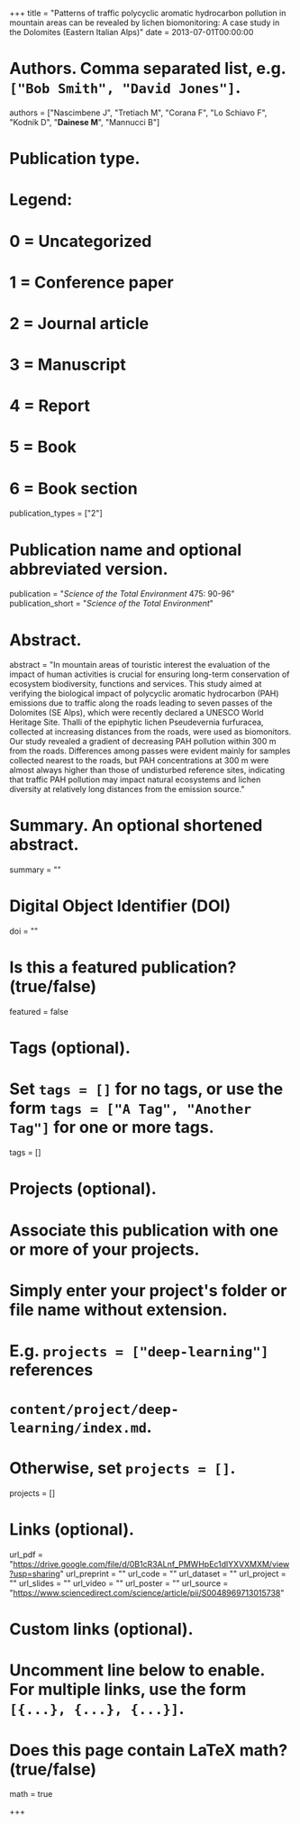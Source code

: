 +++
title = "Patterns of traffic polycyclic aromatic hydrocarbon pollution in mountain areas can be revealed by lichen biomonitoring: A case study in the Dolomites (Eastern Italian Alps)"
date = 2013-07-01T00:00:00

# Authors. Comma separated list, e.g. `["Bob Smith", "David Jones"]`.
authors = ["Nascimbene J", "Tretiach M", "Corana F", "Lo Schiavo F", "Kodnik D", "**Dainese M**", "Mannucci B"]

# Publication type.
# Legend:
# 0 = Uncategorized
# 1 = Conference paper
# 2 = Journal article
# 3 = Manuscript
# 4 = Report
# 5 = Book
# 6 = Book section
publication_types = ["2"]

# Publication name and optional abbreviated version.
publication = "*Science of the Total Environment* 475: 90-96"
publication_short = "*Science of the Total Environment*"

# Abstract.
abstract = "In mountain areas of touristic interest the evaluation of the impact of human activities is crucial for ensuring long-term conservation of ecosystem biodiversity, functions and services. This study aimed at verifying the biological impact of polycyclic aromatic hydrocarbon (PAH) emissions due to traffic along the roads leading to seven passes of the Dolomites (SE Alps), which were recently declared a UNESCO World Heritage Site. Thalli of the epiphytic lichen Pseudevernia furfuracea, collected at increasing distances from the roads, were used as biomonitors. Our study revealed a gradient of decreasing PAH pollution within 300 m from the roads. Differences among passes were evident mainly for samples collected nearest to the roads, but PAH concentrations at 300 m were almost always higher than those of undisturbed reference sites, indicating that traffic PAH pollution may impact natural ecosystems and lichen diversity at relatively long distances from the emission source."

# Summary. An optional shortened abstract.
summary = ""

# Digital Object Identifier (DOI)
doi = ""

# Is this a featured publication? (true/false)
featured = false

# Tags (optional).
#   Set `tags = []` for no tags, or use the form `tags = ["A Tag", "Another Tag"]` for one or more tags.
tags = []

# Projects (optional).
#   Associate this publication with one or more of your projects.
#   Simply enter your project's folder or file name without extension.
#   E.g. `projects = ["deep-learning"]` references 
#   `content/project/deep-learning/index.md`.
#   Otherwise, set `projects = []`.
projects = []

# Links (optional).
url_pdf = "https://drive.google.com/file/d/0B1cR3ALnf_PMWHpEc1dlYXVXMXM/view?usp=sharing"
url_preprint = ""
url_code = ""
url_dataset = ""
url_project = ""
url_slides = ""
url_video = ""
url_poster = ""
url_source = "https://www.sciencedirect.com/science/article/pii/S0048969713015738"

# Custom links (optional).
#   Uncomment line below to enable. For multiple links, use the form `[{...}, {...}, {...}]`.

# Does this page contain LaTeX math? (true/false)
math = true

+++
